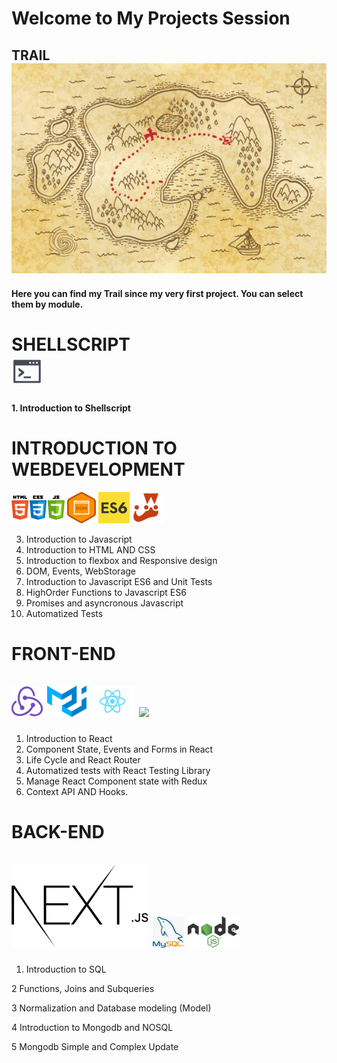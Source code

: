 
# Welcome to My Projects Session


## TRAIL <br>![](icons/treasureMap.jpg)<br>
 
<h4>Here you can find my Trail since my very first project.
You can select them by module.</h4>

# SHELLSCRIPT <br>![](/icons/shellscript.png)

 <b>1. Introduction to Shellscript</b>




# INTRODUCTION TO WEBDEVELOPMENT <br>

![](/icons/html-css-js.png) ![](/icons/dom.png) ![](/icons/es6-logo.png) ![](/icons/jest.png)


 3. Introduction to Javascript
 1. Introduction to HTML AND CSS 
 2. Introduction to flexbox and Responsive design
 4. DOM, Events, WebStorage
 5. Introduction to Javascript ES6 and Unit Tests
 6. HighOrder Functions to Javascript ES6
 7. Promises and asyncronous Javascript
 8. Automatized Tests

# FRONT-END <br> <br>![](/icons/redux.png) ![](/icons/materialuiicon.png) ![](/icons/react.png) ![](/icons/)

 1. Introduction to React
 2. Component State, Events and Forms in React
 3. Life Cycle and React Router
 4. Automatized tests with React Testing Library
 5. Manage React Component state with Redux   
 6. Context API AND Hooks.
 
# BACK-END <br> <br>![](/icons/nextjs-3.svg) ![](/icons/Mysql.png) ![](/icons/node.png)

1. Introduction to SQL
 
2	 Functions, Joins and Subqueries

3  Normalization and Database modeling (Model)

4  Introduction to Mongodb and NOSQL

5  Mongodb Simple and Complex Update




